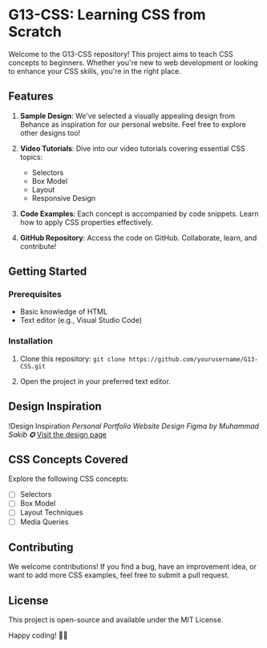 # G13-CSS: Learning CSS from Scratch

Welcome to the G13-CSS repository! This project aims to teach CSS concepts to beginners. Whether you're new to web development or looking to enhance your CSS skills, you're in the right place.

## Features

1. **Sample Design**: We've selected a visually appealing design from Behance as inspiration for our personal website. Feel free to explore other designs too!

2. **Video Tutorials**: Dive into our video tutorials covering essential CSS topics:
   - Selectors
   - Box Model
   - Layout
   - Responsive Design

3. **Code Examples**: Each concept is accompanied by code snippets. Learn how to apply CSS properties effectively.

4. **GitHub Repository**: Access the code on GitHub. Collaborate, learn, and contribute!

## Getting Started

### Prerequisites
- Basic knowledge of HTML
- Text editor (e.g., Visual Studio Code)

### Installation
1. Clone this repository:
`git clone https://github.com/yourusername/G13-CSS.git`


2. Open the project in your preferred text editor.

## Design Inspiration

!Design Inspiration
*Personal Portfolio Website Design Figma by Muhammad Sakib ✪*
[Visit the design page](https://www.behance.net/gallery/194544091/Personal-Portfolio-Website-Design-Figma-Web-Design?tracking_source=search_projects|personal+website+design&l=25&)

## CSS Concepts Covered

Explore the following CSS concepts:
- [ ] Selectors
- [ ] Box Model
- [ ] Layout Techniques
- [ ] Media Queries

## Contributing

We welcome contributions! If you find a bug, have an improvement idea, or want to add more CSS examples, feel free to submit a pull request.

## License

This project is open-source and available under the MIT License.

Happy coding! 🚀🎨
